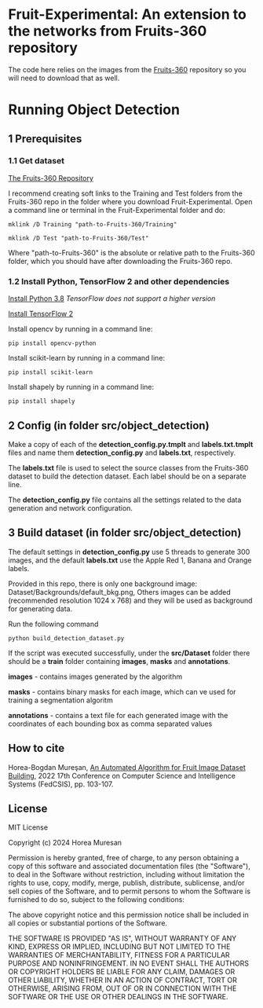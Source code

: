 # Fruit-Experimental: An extension to the networks from Fruits-360 repository #

The code here relies on the images from the [Fruits-360](https://github.com/Horea94/Fruit-Images-Dataset) repository so you will need to download that as well.

# Running Object Detection

## 1 Prerequisites
### 1.1 Get dataset
[The Fruits-360 Repository](https://github.com/Horea94/Fruit-Images-Dataset)

I recommend creating soft links to the Training and Test folders from the Fruits-360 repo in the folder where you download Fruit-Experimental.
Open a command line or terminal in the Fruit-Experimental folder and do:

`mklink /D Training "path-to-Fruits-360/Training"`

`mklink /D Test "path-to-Fruits-360/Test"`

Where "path-to-Fruits-360" is the absolute or relative path to the Fruits-360 folder, which you should have after downloading the Fruits-360 repo.

### 1.2 Install  Python, TensorFlow 2 and other dependencies

[Install Python 3.8](https://www.python.org/downloads/) *TensorFlow does not support a higher version*

[Install TensorFlow 2](https://www.tensorflow.org/install)

Install opencv by running in a command line:

`pip install opencv-python`

Install scikit-learn by running in a command line:

`pip install scikit-learn`

Install shapely by running in a command line:

`pip install shapely`

## 2 Config (in folder src/object_detection)

Make a copy of each of the **detection_config.py.tmplt** and **labels.txt.tmplt** files and name them **detection_config.py** and **labels.txt**, respectively.

The **labels.txt** file is used to select the source classes from the Fruits-360 dataset to build the detection dataset. Each label should be on a separate line.

The **detection_config.py** file contains all the settings related to the data generation and network configuration.

## 3 Build dataset (in folder src/object_detection)

The default settings in **detection_config.py** use 5 threads to generate 300 images, and the default **labels.txt** use the Apple Red 1, Banana and Orange labels.

Provided in this repo, there is only one background image: Dataset/Backgrounds/default_bkg.png, Others images can be added (recommended resolution 1024 x 768) and they will be used as background for generating data.

Run the following command

`python build_detection_dataset.py`

If the script was executed successfully, under the **src/Dataset** folder there should be a **train** folder containing **images**, **masks** and **annotations**.

**images** - contains images generated by the algorithm

**masks** - contains binary masks for each image, which can ve used for training a segmentation algoritm

**annotations** - contains a text file for each generated image with the coordinates of each bounding box as comma separated values

## How to cite

Horea-Bogdan Mureşan, [An Automated Algorithm for Fruit Image Dataset Building](https://annals-csis.org/Volume_30/drp/pdf/58.pdf), 2022 17th Conference on Computer Science and Intelligence Systems (FedCSIS), pp. 103-107.

## License ##

MIT License

Copyright (c) 2024 Horea Muresan

Permission is hereby granted, free of charge, to any person obtaining a copy
of this software and associated documentation files (the "Software"), to deal
in the Software without restriction, including without limitation the rights
to use, copy, modify, merge, publish, distribute, sublicense, and/or sell
copies of the Software, and to permit persons to whom the Software is
furnished to do so, subject to the following conditions:

The above copyright notice and this permission notice shall be included in all
copies or substantial portions of the Software.

THE SOFTWARE IS PROVIDED "AS IS", WITHOUT WARRANTY OF ANY KIND, EXPRESS OR
IMPLIED, INCLUDING BUT NOT LIMITED TO THE WARRANTIES OF MERCHANTABILITY,
FITNESS FOR A PARTICULAR PURPOSE AND NONINFRINGEMENT. IN NO EVENT SHALL THE
AUTHORS OR COPYRIGHT HOLDERS BE LIABLE FOR ANY CLAIM, DAMAGES OR OTHER
LIABILITY, WHETHER IN AN ACTION OF CONTRACT, TORT OR OTHERWISE, ARISING FROM,
OUT OF OR IN CONNECTION WITH THE SOFTWARE OR THE USE OR OTHER DEALINGS IN THE
SOFTWARE.
